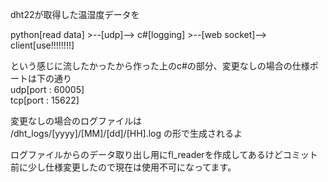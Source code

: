 dht22が取得した温湿度データを  
  
python[read data] >--[udp]--> c#[logging] >--[web socket]--> client[use!!!!!!!!]  
  
という感じに流したかったから作った上のc#の部分、変更なしの場合の仕様ポートは下の通り  
udp[port : 60005]  
tcp[port : 15622]
  
変更なしの場合のログファイルは  
/dht_logs/[yyyy]/[MM]/[dd]/[HH].log の形で生成されるよ  
  
ログファイルからのデータ取り出し用にfl_readerを作成してあるけどコミット前に少し仕様変更したので現在は使用不可になってます。  
